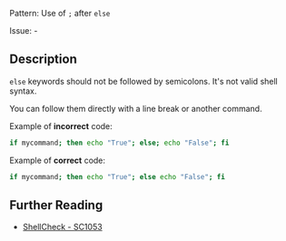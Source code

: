 Pattern: Use of `;` after `else`

Issue: -

## Description

`else` keywords should not be followed by semicolons. It's not valid shell syntax.

You can follow them directly with a line break or another command.

Example of **incorrect** code:

```sh
if mycommand; then echo "True"; else; echo "False"; fi
```

Example of **correct** code:

```sh
if mycommand; then echo "True"; else echo "False"; fi
```

## Further Reading

* [ShellCheck - SC1053](https://github.com/koalaman/shellcheck/wiki/SC1053)
